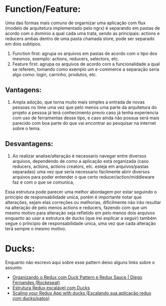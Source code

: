 # Function/Feature:
Uma das formas mais comuns de orgarnizar uma aplicação com flux (modelo de arquitetura implementado pelo ngrx) é separando em pastas de acordo com o dominio a qual cada uma trata, sendo as principais: actions e reducers ambas dentro de uma pasta chamada store, pode ser separado em dois subtipos.
1. Function first: agrupa os arquivos em pastas de acordo com o tipo dos mesmos, exemplo: actions, reducers, selectors, etc.
2. Feature first: agrupa os arquivos de acordo com a funcionalidade a qual se referem, tomando como exemplo um e-commerce a separação seria algo como: login, carrinho, produtos, etc.

## Vantagens:
1. Ampla adoção, que torna muito mais simples a entrada de novas pessoas no time uma vez que pelo menos uma parte da arquitetura do projeto a pessoa já terá conhecimento previo caso já tenha experiencia com uso de ferramentas desse tipo, e caso ainda não possua será mais parecido com boa parte do que vai encontrar ao pesquisar na internet sobre o tema.

## Desvantagens:
1. Ao realizar analise/alteração é necessario navegar entre diversos arquivos, dependendo de como a aplicação está organizada (caso reducers, actions, actions creators, etc. esteja em arquivos/pastas separadas) uma vez que seria necessario fácilmente abrir diversos arquivos para poder entender o que certo reducer/action/middleware faz e com o que se comunica,

Essa estrutura pode parecer uma melhor abordagem por estar seguindo o principio de responsabilidade unica, porém é importante notar que alterações, sejam elas correções ou melhorias, dificilmente não irão resultar na alteração de pelo menos actions e reducers, fazendo com que um mesmo motivo para alteração seja refletido em pelo menos dois arquivos enquanto ao usar a estrutura de ducks (que irei explicar a seguir) também segue o principio de responsabilidade unica, uma vez que cada alteração terá sempre o mesmo motivo.

# Ducks:
Enquanto não escrevo aqui sobre esse pattern deixo alguns links sobre o assunto:
- [Organizando o Redux com Duck Pattern e Redux Sauce | Diego Fernandes (Rockeseat)](https://www.youtube.com/watch?v=q-If9n-tUyA "Organizando o Redux com Duck Pattern e Redux Sauce | Diego Fernandes (Rockeseat)")
- [Estrutura Redux escalável com Ducks](https://blog.rocketseat.com.br/estrutura-redux-escalavel-com-ducks/ "Estrutura Redux escalável com Ducks")
- [Scaling your Redux App with ducks (Escalando sua aplicação redux com ducks/patos)](https://www.freecodecamp.org/news/scaling-your-redux-app-with-ducks-6115955638be/ "Scaling your Redux App with ducks (Escalando sua aplicação redux com ducks/patos)")
